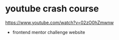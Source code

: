 # youtube crash course

https://www.youtube.com/watch?v=02zO0hZmwnw

- frontend mentor challenge website
